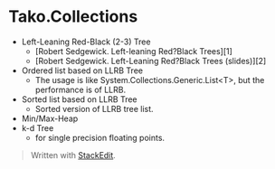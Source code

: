 Tako.Collections
================
 
- Left-Leaning Red-Black (2-3) Tree
    - [Robert Sedgewick. Left-leaning Red?Black Trees][1]
    - [Robert Sedgewick. Left-Leaning Red?Black Trees (slides)][2]
- Ordered list based on LLRB Tree
    - The usage is like System.Collections.Generic.List&lt;T&gt;, but the performance is of LLRB.
- Sorted list based on LLRB Tree
    - Sorted version of LLRB tree list.
- Min/Max-Heap
- k-d Tree
    - for single precision floating points.
 
> Written with [StackEdit](http://benweet.github.io/stackedit/).
